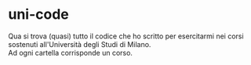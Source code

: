 # uni-code
Qua si trova (quasi) tutto il codice che ho scritto per esercitarmi nei corsi sostenuti all'Università degli Studi di Milano.  
Ad ogni cartella corrisponde un corso.
